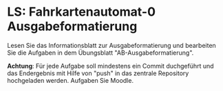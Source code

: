 # LS: Fahrkartenautomat-0 Ausgabeformatierung
Lesen Sie das Informationsblatt zur Ausgabeformatierung und bearbeiten Sie die Aufgaben in dem Übungsblatt "AB-Ausgabeformatierung". 

**Achtung**: Für jede Aufgabe soll mindestens ein Commit duchgeführt und das Endergebnis mit Hilfe von "push" in das zentrale Repository hochgeladen werden.
Aufgaben Sie Moodle.

